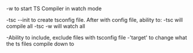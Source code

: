 -w to start TS Compiler in watch mode

-tsc --init to create tsconfig file. After with config file, ability to:
-tsc will compile all
-tsc -w will watch all

-Ability to include, exclude files with tsconfig file
-'target' to change what the ts files compile down to
